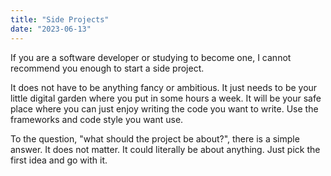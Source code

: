 ```yaml
---
title: "Side Projects"
date: "2023-06-13"
---
```


If you are a software developer or studying to become one, I cannot recommend you enough to start a side project.

It does not have to be anything fancy or ambitious. It just needs to be your little digital garden where you put in some hours a week. It will be your safe place where you can just enjoy writing the code you want to write. Use the frameworks and code style you want use.

To the question, "what should the project be about?", there is a simple answer. It does not matter. It could literally be about anything. Just pick the first idea and go with it.